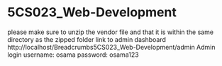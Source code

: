 # 5CS023_Web-Development
please make sure to unzip the vendor file and that it is within the same directory as the zipped folder
link to admin dashboard
http://localhost/Breadcrumbs5CS023_Web-Development/admin
Admin login 
username: osama
password: osama123
